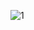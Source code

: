 ![1](https://user-images.githubusercontent.com/102294177/197362291-d3ee48d9-4023-4283-baad-c1d47de51153.jpg)
